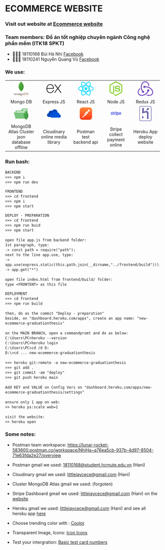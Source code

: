 # ECOMMERCE WEBSITE

### Visit out website at [Ecommerce website]()

### Team members: Đồ án tốt nghiệp chuyên ngành Công nghệ phần mềm (ITK18 SPKT)

- 👩🏻‍💻 18110168 Bùi Hà Nhi [Facebook](https://www.facebook.com/bhanih)
- 👨🏻‍💻 18110241 Nguyễn Quang Vũ [Facebook](https://www.facebook.com/quangvungn)

### We use:
<table>
  <tr>
    <td align="center">
      <a href="https://github.com/jay-pro/new-ecommerce-graduationthesis" target="_blank">
        <img src="https://github.com/jay-pro/new-ecommerce-graduationthesis/blob/main/Documents/ReadmeImages/mongodb.png" width="50" />
      </a>
    </td>
    <td align="center">
      <a href="https://github.com/jay-pro/new-ecommerce-graduationthesis" target="_blank">
        <img src="https://github.com/jay-pro/new-ecommerce-graduationthesis/blob/main/Documents/ReadmeImages/expressjs.png" width="50" />
      </a>
    </td>
    <td align="center">
      <a href="https://github.com/jay-pro/new-ecommerce-graduationthesis" target="_blank">
        <img src="https://github.com/jay-pro/new-ecommerce-graduationthesis/blob/main/Documents/ReadmeImages/reactjs.png" width="50" />
      </a>
    </td>
    <td align="center">
      <a href="https://github.com/jay-pro/new-ecommerce-graduationthesis" target="_blank">
        <img src="https://github.com/jay-pro/new-ecommerce-graduationthesis/blob/main/Documents/ReadmeImages/nodejs.png" width="50" />
      </a>
    </td>
    <td align="center">
      <a href="https://github.com/jay-pro/new-ecommerce-graduationthesis" target="_blank">
        <img src="https://github.com/jay-pro/new-ecommerce-graduationthesis/blob/main/Documents/ReadmeImages/redux.png" width="50" />
      </a>
    </td>
  </tr>
  <tr>
    <td width="160" align="center">Mongo DB</td>
    <td width="160" align="center">Express JS</td>
    <td width="160" align="center">React JS</td>
    <td width="160" align="center">Node JS</td>
    <td width="160" align="center">Redux JS</td>
  </tr>
  <tr>
    <td align="center">
      <a href="https://cloud.mongodb.com/" target="_blank">
        <img src="https://github.com/jay-pro/new-ecommerce-graduationthesis/blob/main/Documents/ReadmeImages/mongodbatlas.png" width="50" />
      </a>
    </td>
    <td align="center">
      <a href="https://cloudinary.com" target="_blank">
        <img src="https://github.com/jay-pro/new-ecommerce-graduationthesis/blob/main/Documents/ReadmeImages/cloudinary.png" width="50" />
      </a>
    </td>
    <td align="center">
      <a href="https://www.postman.com/" target="_blank">
        <img src="https://github.com/jay-pro/new-ecommerce-graduationthesis/blob/main/Documents/ReadmeImages/postman.png" width="50" />
      </a>
    </td>
    <td align="center">
      <a href="https://help.jungleworks.com/tiger/how-to-configure-your-stripe-account-and-get-api-keys-for-your-marketplace/" target="_blank">
        <img src="https://github.com/jay-pro/new-ecommerce-graduationthesis/blob/main/Documents/ReadmeImages/stripe.png" width="50" />
      </a>
    </td>
    <td align="center">
      <a href="https://devcenter.heroku.com/articles/heroku-cli" target="_blank">
        <img src="https://github.com/jay-pro/new-ecommerce-graduationthesis/blob/main/Documents/ReadmeImages/heroku.png" width="50" />
      </a>
    </td>
  </tr>
  <tr>
    <td width="160" align="center">MongoDB Atlas Cluster<br/>json database offline</td>
    <td width="160" align="center">Cloudinary<br/>online media library</td>
    <td width="160" align="center">Postman<br/>test backend api</td>
    <td width="160" align="center">Stripe<br/>collect payment online</td>
    <td width="160" align="center">Heroku App<br/>deploy website</td>
  </tr>
</table>

### Run bash:

<!--START_SECTION:waka-->

```text
BACKEND
>>> npm i
>>> npm run dev
```

```text
FRONTEND
>>> cd frontend
>>> npm i
>>> npm start
```

```text
DEPLOY - PREPARATION
>>> cd frontend
>>> npm run buid
>>> npm start

open file app.js from backend folder:
1st paragraph, type:
-> const path = require("path");
next to the line app.use, type:
-> app.use(express.static(this.path.join(__dirname,"../frontend/build")));
-> app.get("*")

open file index.html from frontend/build/ folder:
type <FRONTENT> as this file
```

```text
DEPLOYMENT
>>> cd frontend
>>> npm run build

then, do as the commit "Deploy - preparation"
beside, on "dashboard.heroku.com/apps", create an app name: "new-ecommerce-graduationthesis"

on the MAIN BRANCH, open a commandpromt and do as below:
C:\Users\PC>heroku --version
C:\Users\PC>heroku login
C:\Users\PC>cd /d D:
D:\>cd ... new-ecommerce-graduationthesis

>>> heroku git:remote -a new-ecommerce-graduationthesis
>>> git add .
>>> git commit -am "deploy"
>>> git push heroku main

Add KEY and VALUE on Config Vars on "dashboard.heroku.com/apps/new-ecommerce-graduationthesis/settings"

ensure only 1 app on web:
>> heroku ps:scale web=1

visit the website:
>> heroku open
```

<!--END_SECTION:waka-->

### Some notes:

- Postman team workspace:
  https://lunar-rocket-583600.postman.co/workspace/NhiHa~a76ea5cb-937b-4d97-8504-71e63fda2e27/overview

- Postman gmail we used: 18110168@student.hcmute.edu.vn (Hani)

- Cloudinary gmail we used: littlejaycece@gmail.com (Hani)

- Cluster MongoDB Atlas gmail we used: (forgoten)

- Stripe Dashboard gmail we used: littlejaycece@gmail.com (Hani) on the [website](https://dashboard.stripe.com)

- Heroku gmail we used: littlejaycece@gmail.com (Hani) and see all heroku app [here](https://dashboard.heroku.com/apps)

- Choose trending color with : [Coolor](https://coolors.co/palettes/trending)

- Transparent Image, Icons: [Icon Icons](https://icon-icons.com/)

- Test your intergration: [Basic test card numbers](https://stripe.com/docs/testing)
